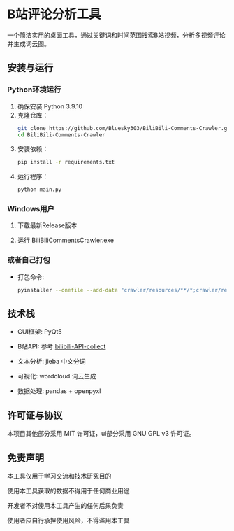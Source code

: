 # B站评论分析工具


一个简洁实用的桌面工具，通过关键词和时间范围搜索B站视频，分析多视频评论并生成词云图。

## 安装与运行

### Python环境运行
1. 确保安装 Python 3.9.10
2. 克隆仓库：
   ```bash
   git clone https://github.com/Bluesky303/BiliBili-Comments-Crawler.git
   cd BiliBili-Comments-Crawler
   ```
3. 安装依赖：
   ```bash
   pip install -r requirements.txt
   ```
4. 运行程序：
   ```bash
   python main.py
   ```
### Windows用户
1. 下载最新Release版本

2. 运行 BiliBiliCommentsCrawler.exe

### 或者自己打包
- 打包命令:
    ```bash
    pyinstaller --onefile --add-data "crawler/resources/**/*;crawler/resources/" --add-data "icon.ico;icon.ico" --noconsole main.py -i icon.ico --name=BiliBiliCommentsCrawler.exe
    ```

## 技术栈
- GUI框架: PyQt5

- B站API: 参考 [bilibili-API-collect](https://github.com/SocialSisterYi/bilibili-API-collect)

- 文本分析: jieba 中文分词

- 可视化: wordcloud 词云生成

- 数据处理: pandas + openpyxl

## 许可证与协议
本项目其他部分采用 MIT 许可证，ui部分采用 GNU GPL v3 许可证。


## 免责声明
本工具仅用于学习交流和技术研究目的

使用本工具获取的数据不得用于任何商业用途

开发者不对使用本工具产生的任何后果负责

使用者应自行承担使用风险，不得滥用本工具